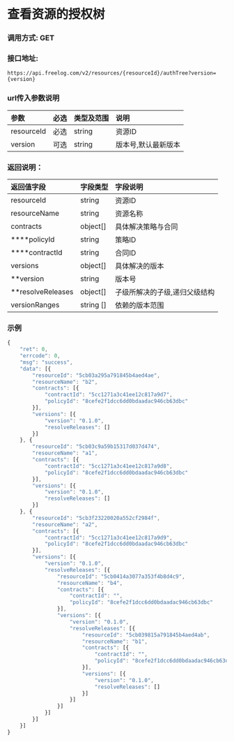 # 查看资源的授权树

### 调用方式: GET

### 接口地址:

```
https://api.freelog.com/v2/resources/{resourceId}/authTree?version={version}
```

### url传入参数说明

| 参数 | 必选 | 类型及范围 | 说明 |
| :--- | :--- | :--- | :--- |
| resourceId | 必选 | string | 资源ID |
| version | 可选 | string | 版本号,默认最新版本 |

### 返回说明：

| 返回值字段 | 字段类型 | 字段说明 |
| :--- | :--- | :--- |
| resourceId | string | 资源ID|
| resourceName | string | 资源名称|
| contracts | object[] | 具体解决策略与合同 |
| ****policyId | string | 策略ID |
| ****contractId | string | 合同ID |
| versions | object[] | 具体解决的版本 |
| **version| string| 版本号 |
| **resolveReleases | object[] | 子级所解决的子级,递归父级结构 |
| versionRanges | string [] | 依赖的版本范围 |

### 示例

```js
{
	"ret": 0,
	"errcode": 0,
	"msg": "success",
	"data": [{
		"resourceId": "5cb03a295a791845b4aed4ae",
		"resourceName": "b2",
		"contracts": [{
			"contractId": "5cc1271a3c41ee12c817a9d7",
			"policyId": "8cefe2f1dcc6dd0bdaadac946cb63dbc"
		}],
		"versions": [{
			"version": "0.1.0",
			"resolveReleases": []
		}]
	}, {
		"resourceId": "5cb03c9a59b15317d037d474",
		"resourceName": "a1",
		"contracts": [{
			"contractId": "5cc1271a3c41ee12c817a9d8",
			"policyId": "8cefe2f1dcc6dd0bdaadac946cb63dbc"
		}],
		"versions": [{
			"version": "0.1.0",
			"resolveReleases": []
		}]
	}, {
		"resourceId": "5cb3f23220020a552cf2984f",
		"resourceName": "a2",
		"contracts": [{
			"contractId": "5cc1271a3c41ee12c817a9d9",
			"policyId": "8cefe2f1dcc6dd0bdaadac946cb63dbc"
		}],
		"versions": [{
			"version": "0.1.0",
			"resolveReleases": [{
				"resourceId": "5cb0414a3077a353f4b8d4c9",
				"resourceName": "b4",
				"contracts": [{
					"contractId": "",
					"policyId": "8cefe2f1dcc6dd0bdaadac946cb63dbc"
				}],
				"versions": [{
					"version": "0.1.0",
					"resolveReleases": [{
						"resourceId": "5cb039815a791845b4aed4ab",
						"resourceName": "b1",
						"contracts": [{
							"contractId": "",
							"policyId": "8cefe2f1dcc6dd0bdaadac946cb63dbc"
						}],
						"versions": [{
							"version": "0.1.0",
							"resolveReleases": []
						}]
					}]
				}]
			}]
		}]
	}]
}
```